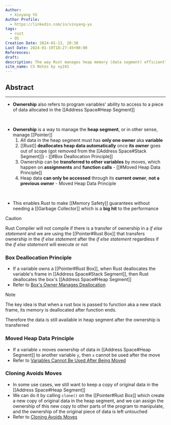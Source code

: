 ```yaml
---
Author:
  - Xinyang YU
Author Profile:
  - https://linkedin.com/in/xinyang-yu
tags:
  - rust
  - OS
Creation Date: 2024-01-13, 20:38
Last Date: 2024-01-19T18:27:45+08:00
References: 
draft: 
description: The way Rust manages heap memory (data segment) efficiently and safely
site_name: CS Notes by xy241
---
```

## Abstract
---
- **Ownership** also refers to program variables' ability to access to a piece of data allocated in the [[Address Space#Heap Segment]]
</br>

- **Ownership** is a way to manage the **heap segment**, or in other sense, manage [[Pointer]]
	1. All data in the heap segment must has **only one owner** aka **variable**
	2. [[Rust]] **deallocates heap data automatically** once **its owner** goes out of scope (got removed from the [[Address Space#Stack Segment]]) - [[#Box Deallocation Principle]]
	3. Ownership can be **transferred to other variables** by moves, which happen on **assignments** and **function calls** - [[#Moved Heap Data Principle]]
	4. Heap data **can only be accessed** through its **current owner**, **not a previous owner** - Moved Heap Data Principle

</br>

- This enables Rust to make [[Memory Safety]] guarantees without needing a [[Garbage Collector]] which is a **big hit** to the performance

>[!caution]
>Rust Compiler will not compile if there is a transfer of ownership in a *if else statement* and we are using the [[Pointer#Rust Box]] that transfers ownership in the *if else statement* after the *if else statement* regardless if the *if else statement* will execute or not

### Box Deallocation Principle
- If a variable owns a [[Pointer#Rust Box]], when Rust deallocates the variable's frame in [[Address Space#Stack Segment]], then Rust deallocates the box's [[Address Space#Heap Segment]]
- Refer to [Box's Owner Manages Deallocation](https://rust-book.cs.brown.edu/ch04-01-what-is-ownership.html#a-boxs-owner-manages-deallocation)

>[!note]
>The key idea is that when a rust box is passed to function aka a new stack frame, its memory is deallocated after function ends.
>
>Therefore the data is still available in heap segment after the ownership is transferred 

### Moved Heap Data Principle
- If a variable `x` moves ownership of data in [[Address Space#Heap Segment]] to another variable `y`, then `x` cannot be used after the move
- Refer to [Variables Cannot Be Used After Being Moved](https://rust-book.cs.brown.edu/ch04-01-what-is-ownership.html#variables-cannot-be-used-after-being-moved)

### Cloning Avoids Moves
- In some use cases, we still want to keep a copy of original data in the [[Address Space#Heap Segment]]
- We can do it by calling `clone()` on the [[Pointer#Rust Box]] which create a new copy of original data in the heap segment, and we can assign the ownership of this new copy to other parts of the program to manipulate, and the ownership of the original piece of data is left untouched
- Refer to [Cloning Avoids Moves](https://rust-book.cs.brown.edu/ch04-01-what-is-ownership.html#cloning-avoids-moves)
